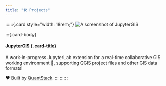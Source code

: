 ```yaml
---
title: "🛠️ Projects"
---
```


::::::{.card style="width: 18rem;"}
<img src="https://github.com/geojupyter/jupytergis/raw/main/jupytergis.png"
     alt="A screenshot of JupyterGIS"
     class="img-card-top img-fluid" />

:::{.card-body}
#### [JupyterGIS](https://github.com/geojupyter/jupytergis) {.card-title}

A work-in-progress JupyterLab extension for a real-time collaborative GIS working
environment :exploding_head:, supporting QGIS project files and other GIS data formats!

:heart: Built by [QuantStack](https://quantstack.net/).
:::
::::::
